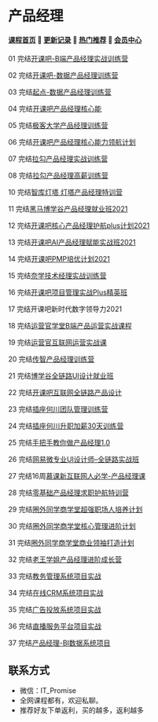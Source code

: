 # 产品经理

#### [**课程首页**](../../README.md) 💖 [**更新记录**](./gxjl.md) 💖 [**热门推荐**](./rmtj.md) 💖 [**会员中心**](./vip.md)

01 完结[开课吧-B端产品经理实战训练营](https://mkt.kaikeba.com/vipcourse/tobpm)

02 完结[开课吧-数据产品经理训练营](https://mkt.kaikeba.com/vipcourse/dpm)

03 完结[起点-数据产品经理训练营](https://ke.qq.com/huodong/qidianwenanxunlian_PC/index.html)

04 完结[开课吧产品经理核心能](https://www.kaikeba.com/vipcourse/pm)

05 完结[极客大学产品经理训练营](https://u.geekbang.org/subject/pm)

06 完结[开课吧产品经理核心能力领航计划](https://www.kaikeba.com/vip)

07 完结[拉勾产品经理实战训练营](https://kaiwu.lagou.com/pm_essential.html)

08 完结[拉勾产品经理高薪训练营](https://edu.lagou.com/growth/sem/pm__enhancement.html)

10 完结[智库灯塔 灯塔产品经理特训营](http://www.dengta360.cn/pm.html)

11 完结[黑马博学谷产品经理就业班2021](https://www.boxuegu.com/class/outline-3861.html)

12 完结[开课吧核心产品经理护航plus计划2021](https://www.kaikeba.com/course/vip/375)

13 完结[开课吧AI产品经理赋能实战班2021](https://www.kaikeba.com/course/vip/265)

14 完结[开课吧PMP培优计划2021](https://www.kaikeba.com/course/vip/474)

15 完结[奈学技术经理实战训练营](https://www.naixuejiaoyu.com/courseDetail?id=342)

16 完结[开课吧项目管理实战Plus精英班](https://www.kaikeba.com/course/vip/473)

17 完结开课吧新时代数字领导力2021

18 完结[运营官学堂B端产品运营实战课程](https://appzijjeuhr9074.h5.xiaoeknow.com/v1/course/column/p_61d30e80e4b07ecd8e1fc68a)

19 完结[运营官互联网运营实战课](https://appzijjeuhr9074.h5.xiaoeknow.com/v1/goods/goods_detail/p_61d2af23e4b07ecd8e1fb417)

20 完结[传智产品经理训练营](https://pm.itcast.cn/)

21 完结[博学谷全链路UI设计就业班](https://www.boxuegu.com/class/outline-3352.html)

22 完结[开课吧互联网全链路产品设计](https://www.kaikeba.com/course/vip/829)

23 完结[插座何川团队管理训练营](http://www.chazuomba.com/home)

24 完结[插座何川升职加薪30天训练营](http://www.chazuomba.com/home)

25 完结[手把手教你做产品经理1.0](https://mp.weixin.qq.com/s/U8cU1gNaSz6V6KATedkqxg)

26 完结[网易微专业UI设计师–全链路实战班](https://mooc.study.163.com/smartSpec/detail/1202832601.htm)

27 完结16周[慕课新互联网人必学-产品经理课](https://class.imooc.com/sale/pm2021)

28 完结[零基础产品经理求职护航特训营](https://www.weekweekup.cn/detail?id=148)

29 完结[圈外同学商学堂超强职场人培养计划](https://www.weekweekup.cn/detail?id=148)

30 完结[圈外同学商学堂核心管理进阶计划](https://www.weekweekup.cn/detail?id=148)

31 完结[圈外同学商学堂商业领袖打造计划](https://www.weekweekup.cn/detail?id=148)

32 完结[老王学姐产品经理进阶成长营](https://haohuo.jinritemai.com/views/product/item2?id=3532793088072355647)

33 完结[教务管理系统项目实战](https://www.boxuegu.com/course/detail-2459.html)

34 完结[在线CRM系统项目实战](https://www.boxuegu.com/course/detail-2460.html)

35 完结[广告投放系统项目实战](https://www.boxuegu.com/course/detail-2461.html)

36 完结[直播服务平台项目实战](https://www.boxuegu.com/course/detail-2462.html)

37 完结[产品经理-BI数据系统项目](https://www.boxuegu.com/course/detail-2777.html)

## 联系方式

- 微信：IT_Promise
- 全网课程都有，欢迎私聊。
- 推荐好友下单返利，买的越多，返利越多